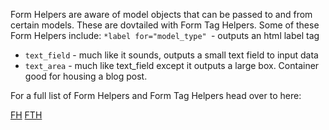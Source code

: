 Form Helpers are aware of model objects that can be passed to and from certain models. These are dovtailed with Form Tag Helpers. Some of these Form Helpers include: `*label for="model_type" `- outputs an html label tag

* `text_field` - much like it sounds, outputs a small text field to input data
* `text_area` - much like text_field except it outputs a large box. Container good for housing a blog post.

For a full list of Form Helpers and Form Tag Helpers head over to here:

[FH][1]
[FTH][2]

[1]: http://api.rubyonrails.org/classes/ActionView/Helpers/FormHelper.html
[2]: http://api.rubyonrails.org/classes/ActionView/Helpers/FormTagHelper.html
